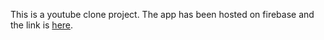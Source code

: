This is a youtube clone project. The app has been hosted on firebase and the link is [here](https://clone-6b9cb.web.app/).
